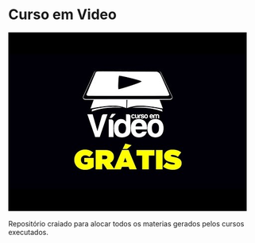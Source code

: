 # Curso em Video

![Getting Started](./img/curso_em_video.jpg)

 Repositório craiado para alocar todos os materias gerados pelos cursos executados.
